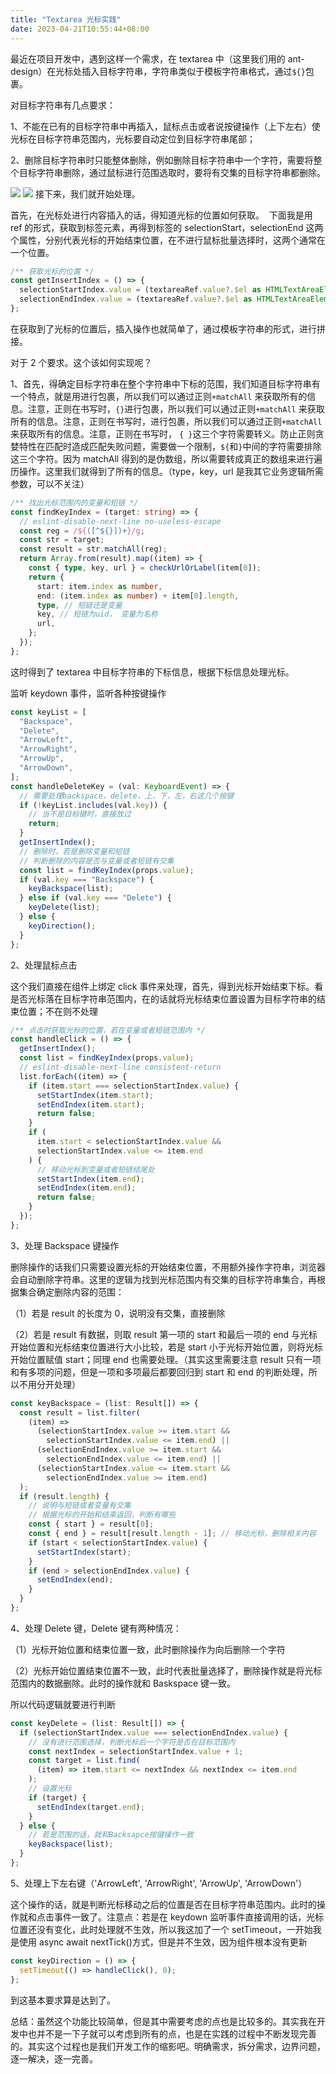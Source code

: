 ```yaml
---
title: "Textarea 光标实践"
date: 2023-04-21T10:55:44+08:00
---
```


最近在项目开发中，遇到这样一个需求，在 textarea 中（这里我们用的 ant-design）在光标处插入目标字符串，字符串类似于模板字符串格式，通过`${}`包裹。

对目标字符串有几点要求：

1、不能在已有的目标字符串中再插入，鼠标点击或者说按键操作（上下左右）使光标在目标字符串范围内，光标要自动定位到目标字符串尾部；

2、删除目标字符串时只能整体删除，例如删除目标字符串中一个字符，需要将整个目标字符串删除，通过鼠标进行范围选取时，要将有交集的目标字符串都删除。

![](https://p3-juejin.byteimg.com/tos-cn-i-k3u1fbpfcp/b379fce9d48d4dd2a67c97ff4f6b150c~tplv-k3u1fbpfcp-zoom-in-crop-mark:1512:0:0:0.awebp)
![](https://p3-juejin.byteimg.com/tos-cn-i-k3u1fbpfcp/4218e5eec9434d8ebd520da3f4452b01~tplv-k3u1fbpfcp-zoom-in-crop-mark:1512:0:0:0.awebp)
接下来，我们就开始处理。

首先，在光标处进行内容插入的话，得知道光标的位置如何获取。  下面我是用 ref 的形式，获取到标签元素，再得到标签的 selectionStart，selectionEnd 这两个属性，分别代表光标的开始结束位置，在不进行鼠标批量选择时，这两个通常在一个位置。

```js
/** 获取光标的位置 */
const getInsertIndex = () => {
  selectionStartIndex.value = (textareaRef.value?.$el as HTMLTextAreaElement)?.selectionStart || 0;
  selectionEndIndex.value = (textareaRef.value?.$el as HTMLTextAreaElement)?.selectionEnd || 0;
};
```

在获取到了光标的位置后，插入操作也就简单了，通过模板字符串的形式，进行拼接。

对于 2 个要求。这个该如何实现呢？

1、首先，得确定目标字符串在整个字符串中下标的范围，我们知道目标字符串有一个特点，就是用进行包裹，所以我们可以通过正则`+matchAll` 来获取所有的信息。注意，正则在书写时，`{}`进行包裹，所以我们可以通过正则`+matchAll` 来获取所有的信息。注意，正则在书写时，进行包裹，所以我们可以通过正则`+matchAll` 来获取所有的信息。注意，正则在书写时， `{ }`这三个字符需要转义。防止正则贪婪特性在匹配时造成匹配失败问题，需要做一个限制，`${`和`}`中间的字符需要排除这三个字符。因为 matchAll 得到的是伪数组，所以需要转成真正的数组来进行遍历操作。这里我们就得到了所有的信息。（type，key，url 是我其它业务逻辑所需参数，可以不关注）

```ts
/** 找出光标范围内的变量和短链 */
const findKeyIndex = (target: string) => {
  // eslint-disable-next-line no-useless-escape
  const reg = /${([^${}])+}/g;
  const str = target;
  const result = str.matchAll(reg);
  return Array.from(result).map((item) => {
    const { type, key, url } = checkUrlOrLabel(item[0]);
    return {
      start: item.index as number,
      end: (item.index as number) + item[0].length,
      type, // 短链还是变量
      key, // 短链为uid， 变量为名称
      url,
    };
  });
};
```

这时得到了 textarea 中目标字符串的下标信息，根据下标信息处理光标。

监听 keydown 事件，监听各种按键操作

```js
const keyList = [
  "Backspace",
  "Delete",
  "ArrowLeft",
  "ArrowRight",
  "ArrowUp",
  "ArrowDown",
];
const handleDeleteKey = (val: KeyboardEvent) => {
  // 需要处理backspace，delete，上，下，左，右这几个按键
  if (!keyList.includes(val.key)) {
    // 当不是目标键时，直接放过
    return;
  }
  getInsertIndex();
  // 删除时，若是删除变量和短链
  // 判断删除的内容是否与变量或者短链有交集
  const list = findKeyIndex(props.value);
  if (val.key === "Backspace") {
    keyBackspace(list);
  } else if (val.key === "Delete") {
    keyDelete(list);
  } else {
    keyDirection();
  }
};
```

2、处理鼠标点击

这个我们直接在组件上绑定 click 事件来处理，首先，得到光标开始结束下标。看是否光标落在目标字符串范围内，在的话就将光标结束位置设置为目标字符串的结束位置；不在则不处理

```js
/** 点击时获取光标的位置，若在变量或者短链范围内 */
const handleClick = () => {
  getInsertIndex();
  const list = findKeyIndex(props.value);
  // eslint-disable-next-line consistent-return
  list.forEach((item) => {
    if (item.start === selectionStartIndex.value) {
      setStartIndex(item.start);
      setEndIndex(item.start);
      return false;
    }
    if (
      item.start < selectionStartIndex.value &&
      selectionStartIndex.value <= item.end
    ) {
      // 移动光标到变量或者短链结尾处
      setStartIndex(item.end);
      setEndIndex(item.end);
      return false;
    }
  });
};
```

3、处理 Backspace 键操作

删除操作的话我们只需要设置光标的开始结束位置，不用额外操作字符串，浏览器会自动删除字符串。这里的逻辑为找到光标范围内有交集的目标字符串集合，再根据集合确定删除内容的范围：

（1）若是 result 的长度为 0，说明没有交集，直接删除

（2）若是 result 有数据，则取 result 第一项的 start 和最后一项的 end 与光标开始位置和光标结束位置进行大小比较，若是 start 小于光标开始位置，则将光标开始位置赋值 start；同理 end 也需要处理。（其实这里需要注意 result 只有一项和有多项的问题，但是一项和多项最后都要回归到 start 和 end 的判断处理，所以不用分开处理）

```js
const keyBackspace = (list: Result[]) => {
  const result = list.filter(
    (item) =>
      (selectionStartIndex.value >= item.start &&
        selectionStartIndex.value <= item.end) ||
      (selectionEndIndex.value >= item.start &&
        selectionEndIndex.value <= item.end) ||
      (selectionStartIndex.value <= item.start &&
        selectionEndIndex.value >= item.end)
  );
  if (result.length) {
    // 说明与短链或者变量有交集
    // 根据光标的开始和结束返回，判断有哪些
    const { start } = result[0];
    const { end } = result[result.length - 1]; // 移动光标，删除相关内容
    if (start < selectionStartIndex.value) {
      setStartIndex(start);
    }
    if (end > selectionEndIndex.value) {
      setEndIndex(end);
    }
  }
};
```

4、处理 Delete 键，Delete 键有两种情况：

（1）光标开始位置和结束位置一致，此时删除操作为向后删除一个字符

（2）光标开始位置结束位置不一致，此时代表批量选择了，删除操作就是将光标范围内的数据删除。此时的操作就和 Baskspace 键一致。

所以代码逻辑就要进行判断

```js
const keyDelete = (list: Result[]) => {
  if (selectionStartIndex.value === selectionEndIndex.value) {
    // 没有进行范围选择，判断光标后一个字符是否在目标范围内
    const nextIndex = selectionStartIndex.value + 1;
    const target = list.find(
      (item) => item.start <= nextIndex && nextIndex <= item.end
    );
    // 设置光标
    if (target) {
      setEndIndex(target.end);
    }
  } else {
    // 若是范围的话，就和Backsapce按键操作一致
    keyBackspace(list);
  }
};
```

5、处理上下左右键（'ArrowLeft', 'ArrowRight', 'ArrowUp', 'ArrowDown'）

这个操作的话，就是判断光标移动之后的位置是否在目标字符串范围内。此时的操作就和点击事件一致了。注意点：若是在 keydown 监听事件直接调用的话，光标位置还没有变化，此时处理就不生效，所以我这加了一个 setTimeout，一开始我是使用 async await nextTick()方式，但是并不生效，因为组件根本没有更新

```js
const keyDirection = () => {
  setTimeout(() => handleClick(), 0);
};
```

到这基本要求算是达到了。

总结：虽然这个功能比较简单，但是其中需要考虑的点也是比较多的。其实我在开发中也并不是一下子就可以考虑到所有的点，也是在实践的过程中不断发现完善的。其实这个过程也是我们开发工作的缩影吧。明确需求，拆分需求，边界问题，逐一解决，逐一完善。

​
